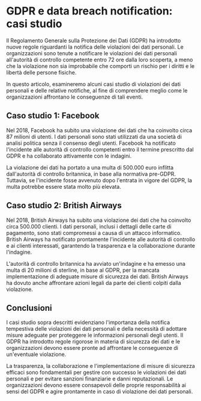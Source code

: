 # GDPR e data breach notification: casi studio

Il Regolamento Generale sulla Protezione dei Dati (GDPR) ha introdotto nuove regole riguardanti la notifica delle violazioni dei dati personali. Le organizzazioni sono tenute a notificare le violazioni dei dati personali all'autorità di controllo competente entro 72 ore dalla loro scoperta, a meno che la violazione non sia improbabile che comporti un rischio per i diritti e le libertà delle persone fisiche.

In questo articolo, esamineremo alcuni casi studio di violazioni dei dati personali e delle relative notifiche, al fine di comprendere meglio come le organizzazioni affrontano le conseguenze di tali eventi.

## Caso studio 1: Facebook

Nel 2018, Facebook ha subito una violazione dei dati che ha coinvolto circa 87 milioni di utenti. I dati personali sono stati utilizzati da una società di analisi politica senza il consenso degli utenti. Facebook ha notificato l'incidente alle autorità di controllo competenti entro il termine prescritto dal GDPR e ha collaborato attivamente con le indagini.

La violazione dei dati ha portato a una multa di 500.000 euro inflitta dall'autorità di controllo britannica, in base alla normativa pre-GDPR. Tuttavia, se l'incidente fosse avvenuto dopo l'entrata in vigore del GDPR, la multa potrebbe essere stata molto più elevata.

## Caso studio 2: British Airways

Nel 2018, British Airways ha subito una violazione dei dati che ha coinvolto circa 500.000 clienti. I dati personali, inclusi i dettagli delle carte di pagamento, sono stati compromessi a causa di un attacco informatico. British Airways ha notificato prontamente l'incidente alle autorità di controllo e ai clienti interessati, garantendo la trasparenza e la collaborazione durante l'indagine.

L'autorità di controllo britannica ha avviato un'indagine e ha emesso una multa di 20 milioni di sterline, in base al GDPR, per la mancata implementazione di adeguate misure di sicurezza dei dati. British Airways ha dovuto anche affrontare azioni legali da parte dei clienti colpiti dalla violazione.

## Conclusioni

I casi studio sopra descritti evidenziano l'importanza della notifica tempestiva delle violazioni dei dati personali e della necessità di adottare misure adeguate per proteggere le informazioni personali degli utenti. Il GDPR ha introdotto regole rigorose in materia di sicurezza dei dati e le organizzazioni devono essere pronte ad affrontare le conseguenze di un'eventuale violazione.

La trasparenza, la collaborazione e l'implementazione di misure di sicurezza efficaci sono fondamentali per gestire con successo le violazioni dei dati personali e per evitare sanzioni finanziarie e danni reputazionali. Le organizzazioni devono essere consapevoli delle proprie responsabilità ai sensi del GDPR e agire prontamente in caso di violazione dei dati personali.